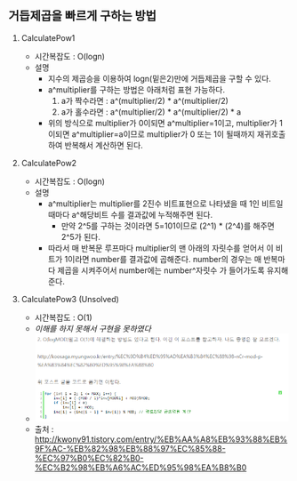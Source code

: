 ## 거듭제곱을 빠르게 구하는 방법

1. CalculatePow1
	* 시간복잡도 : O(logn)
	* 설명
		* 지수의 제곱승을 이용하여 logn(밑은2)만에 거듭제곱을 구할 수 있다.
		* a^multiplier를 구하는 방법은 아래처럼 표현 가능하다.
			1. a가 짝수라면 : a^(multiplier/2) \* a^(multiplier/2)
			2. a가 홀수라면 : a^(multiplier/2) \* a^(multiplier/2) \* a
		* 위의 방식으로 multiplier가 0이되면 a^multiplier=1이고, multiplier가 1이되면 a^multiplier=a이므로 multiplier가 0 또는 1이 될때까지 재귀호출하여 반복해서 계산하면 된다.

2. CalculatePow2
	* 시간복잡도 : O(logn)
	* 설명
		* a^multiplier는 multiplier를 2진수 비트표현으로 나타냈을 때 1인 비트일때마다 a^해당비트 수를 결과값에 누적해주면 된다.
			* 만약 2^5를 구하는 것이라면 5=101이므로 (2^1) \* (2^4)를 해주면 2^5가 된다.
		* 따라서 매 반복문 루프마다 multiplier의 맨 아래의 자릿수를 얻어서 이 비트가 1이라면 number를 결과값에 곱해준다. number의 경우는 매 반복마다 제곱을 시켜주어서 number에는 number^자릿수 가 들어가도록 유지해준다.
		
3. CalculatePow3 (Unsolved)
	* 시간복잡도 : O(1)
	* _이해를 하지 못해서 구현을 못하였다_
	* ![pow](./picture/pow.png) <br/>
	* 출처 : http://kwony91.tistory.com/entry/%EB%AA%A8%EB%93%88%EB%9F%AC-%EB%82%98%EB%88%97%EC%85%88-%EC%97%B0%EC%82%B0-%EC%B2%98%EB%A6%AC%ED%95%98%EA%B8%B0